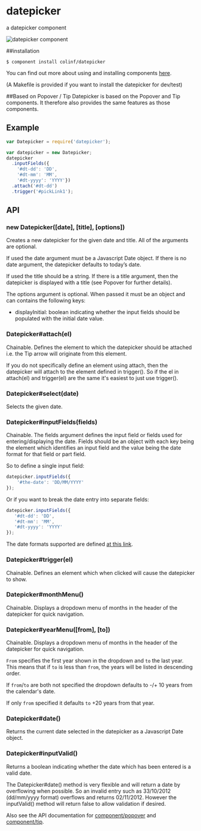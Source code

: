 
# datepicker
 a datepicker component

 ![datepicker component](http://f.cl.ly/items/3e340Z1U0W2Y2o2i0R23/Screen%20Shot%202012-10-09%20at%2021.37.53.png)

##installation
```
$ component install colinf/datepicker
```
You can find out more about using and installing components [here](https://github.com/component/component).

(A Makefile is provided if you want to install the datepicker for dev/test)

##Based on Popover / Tip
Datepicker is based on the Popover and Tip components. It therefore also provides the same features as those components.

## Example

```js
var Datepicker = require('datepicker');

var datepicker = new Datepicker;
datepicker
  .inputFields({
    '#dt-dd': 'DD',
    '#dt-mm': 'MM',
    '#dt-yyyy': 'YYYY'})
  .attach('#dt-dd')
  .trigger('#pickLink1');
```

## API

### new Datepicker([date], [title], [options])
Creates a new datepicker for the given date and title. All of the arguments are optional.

If used the date argument must be a Javascript Date object. If there is no date argument, the datepicker defaults to today’s date.

If used the title should be a string. If there is a title argument, then the datepicker is displayed with a title (see Popover for further details).

The options argument is optional. When passed it must be an object and can contains the following keys:

* displayInitial: boolean indicating whether the input fields should be populated with the initial date value.

### Datepicker#attach(el)
Chainable. Defines the element to which the datepicker should be attached i.e. the Tip arrow will originate from this element.

If you do not specifically define an element using attach, then the datepicker will attach to the element defined in trigger(). So if the el in attach(el) and trigger(el) are the same it's easiest to just use trigger().

### Datepicker#select(date)
Selects the given date.

### Datepicker#inputFields(fields)
Chainable. The fields argument defines the input field or fields used for entering/displaying the date. Fields should be an object with each key being the element which identifies an input field and the value being the date format for that field or part field.

So to define a single input field:
```js
datepicker.inputFields({
	'#the-date': 'DD/MM/YYYY'
});
```

Or if you want to break the date entry into separate fields:
```js
datepicker.inputFields({
   '#dt-dd': 'DD',
   '#dt-mm': 'MM',
   '#dt-yyyy': 'YYYY'
});
```
The date formats supported are defined [at this link](http://momentjs.com/docs/#/parsing/string-format/).

### Datepicker#trigger(el)
Chainable. Defines an element which when clicked will cause the datepicker to show.

### Datepicker#monthMenu()
Chainable. Displays a dropdown menu of months in the header of the datepicker for quick navigation.

### Datepicker#yearMenu([from], [to])
Chainable. Displays a dropdown menu of months in the header of the datepicker for quick navigation.

`From` specifies the first year shown in the dropdown and `to` the last year. This means that if `to` is less than `from`, the years will be listed in descending order.

If `from`/`to` are both not specified the dropdown defaults to -/+ 10 years from the calendar's date.

If only `from` specified it defaults `to` +20 years from that year.

### Datepicker#date()
Returns the current date selected in the datepicker as a Javascript Date object.

### Datepicker#inputValid()
Returns a boolean indicating whether the date which has been entered is a valid date.

The Datepicker#date() method is very flexible and will return a date by overflowing when possible. So an invalid entry such as 33/10/2012 (dd/mm/yyyy format) overflows and returns 02/11/2012. However the inputValid() method will return false to allow validation if desired.

Also see the API documentation for [component/popover](https://github.com/component/popover) and [component/tip](https://github.com/component/tip).
